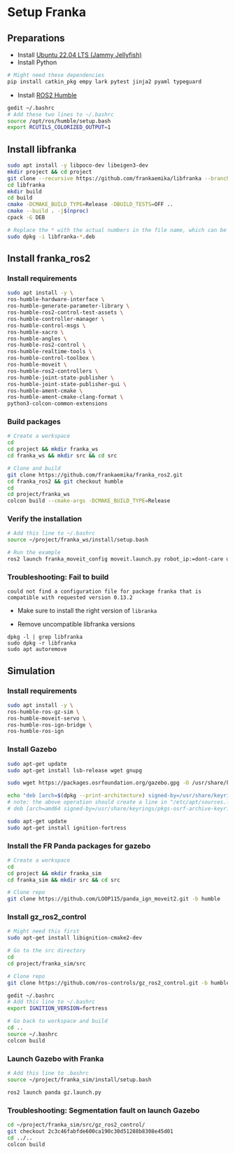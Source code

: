 # Setup Franka



## Preparations

- Install [Ubuntu 22.04 LTS (Jammy Jellyfish)](https://releases.ubuntu.com/jammy/)
- Install Python

```bash
# Might need these dependencies
pip install catkin_pkg empy lark pytest jinja2 pyaml typeguard
```

- Install [ROS2 Humble](https://docs.ros.org/en/humble/Installation/Ubuntu-Install-Debians.html)

```bash
gedit ~/.bashrc
# Add these two lines to ~/.bashrc
source /opt/ros/humble/setup.bash
export RCUTILS_COLORIZED_OUTPUT=1
```



## Install libfranka

```bash
sudo apt install -y libpoco-dev libeigen3-dev
mkdir project && cd project
git clone --recursive https://github.com/frankaemika/libfranka --branch 0.13.2
cd libfranka
mkdir build
cd build
cmake -DCMAKE_BUILD_TYPE=Release -DBUILD_TESTS=OFF ..
cmake --build . -j$(nproc)
cpack -G DEB

# Replace the * with the actual numbers in the file name, which can be found in the current directory (run "ls" to see).
sudo dpkg -i libfranka-*.deb
```



## Install franka_ros2

### Install requirements

```bash
sudo apt install -y \
ros-humble-hardware-interface \
ros-humble-generate-parameter-library \
ros-humble-ros2-control-test-assets \
ros-humble-controller-manager \
ros-humble-control-msgs \
ros-humble-xacro \
ros-humble-angles \
ros-humble-ros2-control \
ros-humble-realtime-tools \
ros-humble-control-toolbox \
ros-humble-moveit \
ros-humble-ros2-controllers \
ros-humble-joint-state-publisher \
ros-humble-joint-state-publisher-gui \
ros-humble-ament-cmake \
ros-humble-ament-cmake-clang-format \
python3-colcon-common-extensions
```

### Build packages

```bash
# Create a workspace
cd
cd project && mkdir franka_ws
cd franka_ws && mkdir src && cd src

# Clone and build
git clone https://github.com/frankaemika/franka_ros2.git
cd franka_ros2 && git checkout humble
cd
cd project/franka_ws
colcon build --cmake-args -DCMAKE_BUILD_TYPE=Release
```

### Verify the installation

```bash
# Add this line to ~/.bashrc
source ~/project/franka_ws/install/setup.bash

# Run the example
ros2 launch franka_moveit_config moveit.launch.py robot_ip:=dont-care use_fake_hardware:=true
```

### Troubleshooting: Fail to build

`could not find a configuration file for package franka that is compatible with requested version 0.13.2`

- Make sure to install the right version of `libranka`

- Remove uncompatible libfranka versions

```
dpkg -l | grep libfranka
sudo dpkg -r libfranka
sudo apt autoremove
```



## Simulation

### Install requirements

```bash
sudo apt install -y \
ros-humble-ros-gz-sim \
ros-humble-moveit-servo \
ros-humble-ros-ign-bridge \
ros-humble-ros-ign
```

### Install Gazebo

```bash
sudo apt-get update
sudo apt-get install lsb-release wget gnupg

sudo wget https://packages.osrfoundation.org/gazebo.gpg -O /usr/share/keyrings/pkgs-osrf-archive-keyring.gpg

echo "deb [arch=$(dpkg --print-architecture) signed-by=/usr/share/keyrings/pkgs-osrf-archive-keyring.gpg] [http://packages.osrfoundation.org/gazebo/ubuntu-stable](http://packages.osrfoundation.org/gazebo/ubuntu-stable) $(lsb_release -cs) main" | sudo tee /etc/apt/sources.list.d/gazebo-stable.list > /dev/null
# note: the above operation should create a line in "/etc/apt/sources.list.d/gazebo-stable.list" and should look something like this (will vary according to computer architecture & the version of Ubuntu):
# deb [arch=amd64 signed-by=/usr/share/keyrings/pkgs-osrf-archive-keyring.gpg] http://packages.osrfoundation.org/gazebo/ubuntu-stable jammy main

sudo apt-get update
sudo apt-get install ignition-fortress
```

### Install the FR Panda packages for gazebo

```bash
# Create a workspace
cd
cd project && mkdir franka_sim
cd franka_sim && mkdir src && cd src

# Clone repo
git clone https://github.com/LOOP115/panda_ign_moveit2.git -b humble
```

### Install gz_ros2_control

```bash
# Might need this first
sudo apt-get install libignition-cmake2-dev

# Go to the src directory
cd
cd project/franka_sim/src

# Clone repo
git clone https://github.com/ros-controls/gz_ros2_control.git -b humble

gedit ~/.bashrc
# Add this line to ~/.bashrc
export IGNITION_VERSION=fortress

# Go back to workspace and build
cd ..
source ~/.bashrc
colcon build
```

### Launch Gazebo with Franka

```bash
# Add this line to .bashrc
source ~/project/franka_sim/install/setup.bash

ros2 launch panda gz.launch.py
```

### Troubleshooting: Segmentation fault on launch Gazebo

```bash
cd ~/project/franka_sim/src/gz_ros2_control/
git checkout 2c3c46fabfde600ca190c30d51288b8308e45d01
cd ../..
colcon build
```

